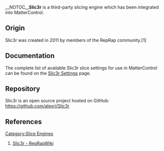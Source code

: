 \_\_NOTOC\_\_**Slic3r** is a third-party slicing engine which has been
integrated into MatterControl.

## Origin

Slic3r was created in 2011 by members of the RepRap community.\[1\]

## Documentation

The complete list of available Slic3r slice settings for use in
MatterControl can be found on the [Slic3r
Settings](Slic3r_Settings "wikilink") page.

## Repository

Slic3r is an open source project hosted on GitHub:
<https://github.com/alexrj/Slic3r>

## References

<references />

[Category:Slice Engines](Category:Slice_Engines "wikilink")

1.  [Slic3r - RepRapWiki](http://reprap.org/wiki/Slic3r)
